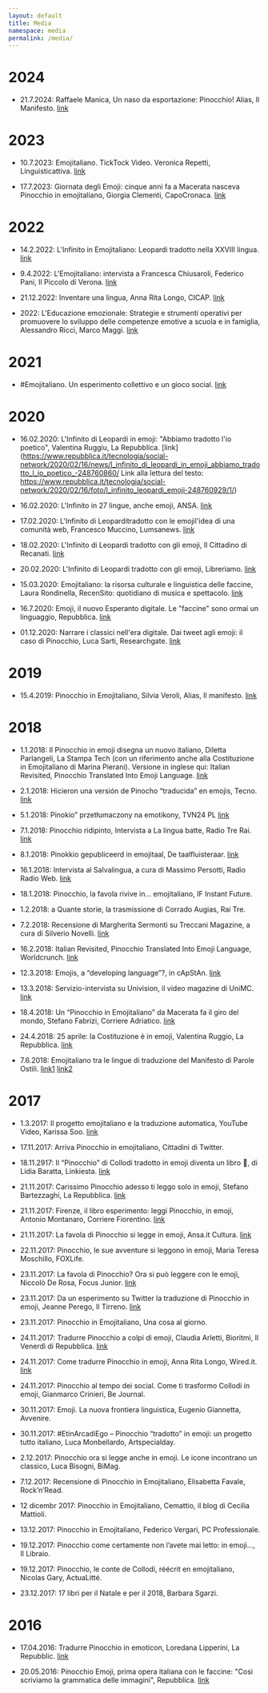 ```yaml
---
layout: default
title: Media
namespace: media
permalink: /media/
---
```


# 2024

- 21.7.2024: Raffaele Manica, Un naso da esportazione: Pinocchio! Alias, Il Manifesto. [link](https://ilmanifesto.it/un-naso-da-esportazione-pinocchio )



# 2023

- 10.7.2023: Emojitaliano. TickTock Video. Veronica Repetti, Linguisticattiva.
[link](https://www.tiktok.com/@linguisticattiva/video/7286897510864522528)

- 17.7.2023: Giornata degli Emoji: cinque anni fa a Macerata nasceva Pinocchio in emojitaliano, Giorgia Clementi, CapoCronaca.
[link](https://capocronaca.it/accadde-oggi/giornata-degli-emoji-cinque-anni-fa-a-macerata-nasceva-pinocchio-in-emojitaliano/)

# 2022

- 14.2.2022: L'Infinito in Emojitaliano: Leopardi tradotto nella XXVIII lingua.
[link](https://prezi.com/p/vtns7tdk7mve/emojitaliano/)

- 9.4.2022: L'Emojitaliano: intervista a Francesca Chiusaroli, Federico Pani, Il Piccolo di Verona.
[link](https://federicopani.com/2022/04/09/lemojitaliano-lintervista-a-francesca-chiusaroli/)

- 21.12.2022: Inventare una lingua, Anna Rita Longo, CICAP.
[link](https://www.cicap.org/n/articolo.php?id=1801028&fbclid=IwAR2EgCILLpQHuSpmPo-oSg-Q8hHo_KjsnlCJ5frTasFXQCh5-zOHamb4lFA_aem_AfvHxaFSF-B8b5T21SkkBvY_vsg_P0E6xYHFf6s3srf6GY3vto3h87Cv4mU88p4dHCY)

- 2022: L'Educazione emozionale: Strategie e strumenti operativi per promuovere lo sviluppo delle competenze emotive a scuola e in famiglia, Alessandro Ricci, Marco Maggi.
[link](https://books.google.it/books?id=SamGEAAAQBAJ&pg=PA188&lpg=PA188&dq=infinito+emojitaliano&source=bl&ots=PK-UOpetBC&sig=ACfU3U3snNncYPFUIZlBhyqDuU6HlUTh_A&hl=it&sa=X&ved=2ahUKEwiMso3v5dqDAxWgqf0HHShbDNA4HhDoAXoECAMQAw#v=onepage&q=infinito%20emojitaliano&f=false)

# 2021

- #Emojitaliano. Un esperimento collettivo e un gioco social. [link](https://www.art-usi.it/emojitaliano-un-esperimento-collettivo-e-un-gioco-social/)

# 2020

- 16.02.2020: L'Infinito di Leopardi in emoji: "Abbiamo tradotto l'io poetico", Valentina Ruggiu, La Repubblica.
[link](https://www.repubblica.it/tecnologia/social-network/2020/02/16/news/l_infinito_di_leopardi_in_emoji_abbiamo_tradotto_l_io_poetico_-248760860/
Link alla lettura del testo: https://www.repubblica.it/tecnologia/social-network/2020/02/16/foto/l_infinito_leopardi_emoji-248760929/1/)

- 16.02.2020: L'Infinito in 27 lingue, anche emoji, ANSA.
[link](https://www.ansa.it/marche/notizie/2020/02/16/linfinito-in-27-lingue-anche-emoji_d33765ee-a0ec-45f0-b941-fde13a463b04.html)

- 17.02.2020: L'Infinito di Leoparditradotto con le emojil'idea di una comunità web, Francesco Muccino, Lumsanews.
[link](https://www.lumsanews.it/linfinito-di-leopardi-tradotto-con-le-emoji-lidea-di-una-comunita-web/)

- 18.02.2020: L'Infinito di Leopardi tradotto con gli emoji, Il Cittadino di Recanati.
[link](https://www.ilcittadinodirecanati.it/notizie-recanati/53166-l-infinito-di-giacomo-leopardi-tradotto-con-gli-emoji-un-lavoro-della-prof-ssa-chiusaroli)

- 20.02.2020: L'Infinito di Leopardi tradotto con gli emoji, Libreriamo.
[link](https://libreriamo.it/libri/linfinito-di-leopardi-tradotto-con-gli-emoji/)

- 15.03.2020: Emojitaliano: la risorsa culturale e linguistica delle faccine, Laura Rondinella, RecenSito: quotidiano di musica e spettacolo.
[link](https://www.recensito.net/rubriche/tecnologia/emojitaliano-faccine-comunicazione-linguistica.html)

- 16.7.2020: Emoji, il nuovo Esperanto digitale. Le "faccine" sono ormai un linguaggio, Repubblica.
[link](https://www.repubblica.it/tecnologia/2020/07/16/news/emoji_il_nuovo_esperanto_digitale_le_faccine_sono_ormai_un_linguaggio-262119863/)

- 01.12.2020: Narrare i classici nell'era digitale. Dai tweet agli emoji: il caso di Pinocchio, Luca Sarti, Researchgate.
[link](https://www.researchgate.net/publication/348327642_Narrare_i_classici_nell'era_digitale_Dai_tweet_agli_emoji_il_caso_di_Pinocchio)

# 2019
- 15.4.2019: Pinocchio in Emojitaliano, Silvia Veroli, Alias, Il manifesto.
[link](https://ilmanifesto.it/pinocchio-in-emojitaliano)

# 2018
- 1.1.2018: Il Pinocchio in emoji disegna un nuovo italiano, Diletta Parlangeli, La Stampa Tech (con un riferimento anche alla Costituzione in Emojitaliano di Marina Pierani). Versione in inglese qui: Italian Revisited, Pinocchio Translated Into Emoji Language.
[link](https://worldcrunch.com/tech-science/italian-revisited-pinocchio-translated-into-emoji-language)

- 2.1.2018: Hicieron una versión de Pinocho “traducida” en emojis, Tecno.
[link](https://tn.com.ar/tecno/redes-sociales/2018/01/02/hicieron-una-version-de-pinocho-traducida-en-emojis/)

- 5.1.2018: Pinokio” przetłumaczony na emotikony, TVN24 PL
[link](https://www.rmf24.pl/kultura/news-pinokio-przetlumaczony-na-jezyk-emotikonow,nId,2484333#crp_state=1)

- 7.1.2018: Pinocchio ridipinto, Intervista a La lingua batte, Radio Tre Rai.
[link](https://www.raiplaysound.it/audio/2017/12/Pinocchio-Ridipinto-9a659ce4-de48-42f5-b008-4db089cfbe78.html)

- 8.1.2018: Pinokkio gepubliceerd in emojitaal, De taalfluisteraar.
[link](https://taalfluisteraar.be/2018/01/08/pinokkio-gepubliceerd-in-emojitaal/)

- 16.1.2018: Intervista al Salvalingua, a cura di Massimo Persotti, Radio Radio Web.
[link](https://www.youtube.com/watch?v=gGqu3ie145k)

- 18.1.2018: Pinocchio, la favola rivive in… emojitaliano, IF Instant Future.
<!-- [link]() -->

- 1.2.2018: a Quante storie, la trasmissione di Corrado Augias, Rai Tre.
<!-- [link]() -->

- 7.2.2018: Recensione di Margherita Sermonti su Treccani Magazine, a cura di Silverio Novelli.
[link](https://www.treccani.it/magazine/lingua_italiana/recensioni/recensione_81.html)

- 16.2.2018: Italian Revisited, Pinocchio Translated Into Emoji Language, Worldcrunch.
[link](https://worldcrunch.com/tech-science/italian-revisited-pinocchio-translated-into-emoji-language)

- 12.3.2018: Emojis, a “developing language”?, in cApStAn.
[link](https://www.capstan.be/emojis-a-developing-language/)

- 13.3.2018: Servizio-intervista su Univision, il video magazine di UniMC.
[link](https://www.youtube.com/watch?v=wFf-9HfRDvY)

- 18.4.2018: Un “Pinocchio in Emojitaliano” da Macerata fa il giro del mondo, Stefano Fabrizi, Corriere Adriatico.
[link](https://www.corriereadriatico.it/spettacoli/macerata_chiusaroli_emojitaliano_pinocchio-3677874.html)

- 24.4.2018: 25 aprile: la Costituzione è in emoji, Valentina Ruggio, La Repubblica.
[link](https://www.repubblica.it/tecnologia/social-network/2018/04/24/news/25_aprile_la_costituzione_e_in_emoji_il_gioco_per_vedere_quanto_conosci_la_legge_dello_stato-194715129/)
<!-- Nello stesso articolo la pagina con la lettura del testo: https://www.repubblica.it/tecnologia/social-network/2018/04/24/foto/il_25_aprile_in_emoji_la_costituzione_tradotta_dalle_faccine_all_italiano-194717339/1/ -->

- 7.6.2018: Emojitaliano tra le lingue di traduzione del Manifesto di Parole Ostili.
[link1](https://paroleostili.it/wp-content/uploads/2018/06/manifesto_emoji.pdf)
[link2](https://paroleostili.it/news/il-manifesto-emojitaliano/)

# 2017
- 1.3.2017: Il progetto emojitaliano e la traduzione automatica, YouTube Video, Karissa Soo.
[link](https://youtu.be/o6gGLqz4vPQ?si=HEX4Rds8NYYL1MDY)

- 17.11.2017: Arriva Pinocchio in emojitaliano, Cittadini di Twitter.
<!-- [link]() -->

- 18.11.2917: Il “Pinocchio” di Collodi tradotto in emoji diventa un libro 🙂, di Lidia Baratta, Linkiesta.
[link](https://www.linkiesta.it/2017/11/il-pinocchio-di-collodi-tradotto-in-emoji-diventa-un-libro/)

- 21.11.2017: Carissimo Pinocchio adesso ti leggo solo in emoji, Stefano Bartezzaghi, La Repubblica.
[link](https://www.apicelibri.it/HandlerObjectFile.ashx?id=c77d0f5c-6d61-4555-bcdd-1a7095419914)

- 21.11.2017: Firenze, il libro esperimento: leggi Pinocchio, in emoji, Antonio Montanaro, Corriere Fiorentino.
[link](https://corrierefiorentino.corriere.it/firenze/notizie/arte_e_cultura/17_novembre_21/leggi-pinocchio-emoji-25d6884e-ce9d-11e7-b7b9-310d5dab7f0b.shtml)

- 21.11.2017: La favola di Pinocchio si legge in emoji, Ansa.it Cultura.
[link](https://www.ansa.it/sito/notizie/cultura/libri/2017/11/21/la-favola-di-pinocchio-si-legge-in-emoji_23a4900e-6707-4ebe-8f45-030dcdc187c7.html)

- 22.11.2017: Pinocchio, le sue avventure si leggono in emoji, Maria Teresa Moschillo, FOXLife.
<!-- [link]() -->

- 23.11.2017: La favola di Pinocchio? Ora si può leggere con le emoji, Niccolò De Rosa, Focus Junior.
[link](https://www.focusjunior.it/news/la-favola-di-pinocchio-ora-si-puo-leggere-con-le-emoji/)

- 23.11.2017: Da un esperimento su Twitter la traduzione di Pinocchio in emoji, Jeanne Perego, Il Tirreno.
[link](https://www.apicelibri.it/HandlerObjectFile.ashx?id=db8e4b32-e9e3-4e79-9782-be2e946c8f82)

- 23.11.2017: Pinocchio in Emojitaliano, Una cosa al giorno.
<!-- [link]() -->

- 24.11.2017: Tradurre Pinocchio a colpi di emoji, Claudia Arletti, Bioritmi, Il Venerdì di Repubblica.
[link](https://www.apicelibri.it/HandlerObjectFile.ashx?id=f09ab401-bc01-4c9c-9794-10a911d8d151)

- 24.11.2017: Come tradurre Pinocchio in emoji, Anna Rita Longo, Wired.it.
[link](https://www.wired.it/play/cultura/2017/11/24/pinocchio-emoji/)

- 24.11.2017: Pinocchio al tempo dei social. Come ti trasformo Collodi in emoji, Gianmarco Crinieri, Be Journal.
<!-- [link]() -->

- 30.11.2017: Emoji. La nuova frontiera linguistica, Eugenio Giannetta, Avvenire.
<!-- [link]() -->

- 30.11.2017: #EtinArcadiEgo – Pinocchio “tradotto” in emoji: un progetto tutto italiano, Luca Monbellardo, Artspecialday.
<!-- [link]() -->

- 2.12.2017: Pinocchio ora si legge anche in emoji. Le icone incontrano un classico, Luca Bisogni, BiMag.
<!-- [link]() -->

- 7.12.2017: Recensione di Pinocchio in Emojitaliano, Elisabetta Favale, Rock’n’Read.
<!-- [link]() -->

- 12 dicembr 2017: Pinocchio in Emojitaliano, Cemattio, il blog di Cecilia Mattioli.
<!-- [link]() -->

- 13.12.2017: Pinocchio in Emojitaliano, Federico Vergari, PC Professionale.
<!-- [link]() -->

- 19.12.2017: Pinocchio come certamente non l’avete mai letto: in emoji…, Il Libraio.
<!-- [link]() -->

- 19.12.2017: Pinocchio, le conte de Collodi, réécrit en emojitaliano, Nicolas Gary, ActuaLitté.
<!-- [link]() -->

- 23.12.2017: 17 libri per il Natale e per il 2018, Barbara Sgarzi.
<!-- [link]() -->

# 2016

- 17.04.2016: Tradurre Pinocchio in emoticon, Loredana Lipperini, La Repubblic.
[link](https://www.scritturebrevi.it/2016/04/18/loredana-lipperini-su-pinocchio-in-emojitaliano/)

- 20.05.2016: Pinocchio Emoji, prima opera italiana con le faccine: "Così scriviamo la grammatica delle immagini", Repubblica.
[link](https://www.repubblica.it/tecnologia/social-network/2016/05/20/news/emoji_pinocchio_la_prima_opera_italiana_in_emoji_cosi_scriviamo_la_grammatica_delle_immagini_-140139831/)


